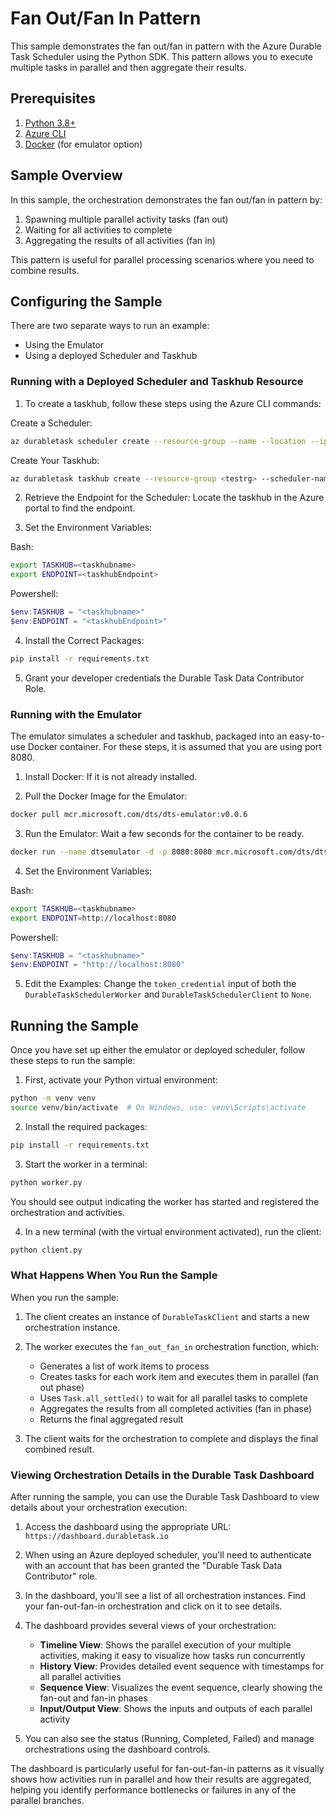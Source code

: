 # Fan Out/Fan In Pattern

This sample demonstrates the fan out/fan in pattern with the Azure Durable Task Scheduler using the Python SDK. This pattern allows you to execute multiple tasks in parallel and then aggregate their results.

## Prerequisites

1. [Python 3.8+](https://www.python.org/downloads/)
2. [Azure CLI](https://docs.microsoft.com/cli/azure/install-azure-cli)
3. [Docker](https://www.docker.com/products/docker-desktop/) (for emulator option)

## Sample Overview

In this sample, the orchestration demonstrates the fan out/fan in pattern by:

1. Spawning multiple parallel activity tasks (fan out)
2. Waiting for all activities to complete
3. Aggregating the results of all activities (fan in)

This pattern is useful for parallel processing scenarios where you need to combine results.

## Configuring the Sample

There are two separate ways to run an example:

- Using the Emulator
- Using a deployed Scheduler and Taskhub

### Running with a Deployed Scheduler and Taskhub Resource

1. To create a taskhub, follow these steps using the Azure CLI commands:

Create a Scheduler:

```bash
az durabletask scheduler create --resource-group --name --location --ip-allowlist "[0.0.0.0/0]" --sku-capacity 1 --sku-name "Dedicated" --tags "{'myattribute':'myvalue'}"
```

Create Your Taskhub:

```bash
az durabletask taskhub create --resource-group <testrg> --scheduler-name <testscheduler> --name <testtaskhub>
```

2. Retrieve the Endpoint for the Scheduler: Locate the taskhub in the Azure portal to find the endpoint.

3. Set the Environment Variables:

Bash:
```bash
export TASKHUB=<taskhubname>
export ENDPOINT=<taskhubEndpoint>
```

Powershell:
```powershell
$env:TASKHUB = "<taskhubname>"
$env:ENDPOINT = "<taskhubEndpoint>"
```

4. Install the Correct Packages:
```bash
pip install -r requirements.txt
```

5. Grant your developer credentials the Durable Task Data Contributor Role.

### Running with the Emulator

The emulator simulates a scheduler and taskhub, packaged into an easy-to-use Docker container. For these steps, it is assumed that you are using port 8080.

1. Install Docker: If it is not already installed.

2. Pull the Docker Image for the Emulator:

```bash
docker pull mcr.microsoft.com/dts/dts-emulator:v0.0.6
```

3. Run the Emulator: Wait a few seconds for the container to be ready.

```bash
docker run --name dtsemulator -d -p 8080:8080 mcr.microsoft.com/dts/dts-emulator:v0.0.4
```

4. Set the Environment Variables:

Bash:
```bash
export TASKHUB=<taskhubname>
export ENDPOINT=http://localhost:8080
```

Powershell:
```powershell
$env:TASKHUB = "<taskhubname>"
$env:ENDPOINT = "http://localhost:8080"
```

5. Edit the Examples: Change the `token_credential` input of both the `DurableTaskSchedulerWorker` and `DurableTaskSchedulerClient` to `None`.

## Running the Sample

Once you have set up either the emulator or deployed scheduler, follow these steps to run the sample:

1. First, activate your Python virtual environment:
```bash
python -m venv venv
source venv/bin/activate  # On Windows, use: venv\Scripts\activate
```

2. Install the required packages:
```bash
pip install -r requirements.txt
```

3. Start the worker in a terminal:
```bash
python worker.py
```
You should see output indicating the worker has started and registered the orchestration and activities.

4. In a new terminal (with the virtual environment activated), run the client:
```bash
python client.py
```

### What Happens When You Run the Sample

When you run the sample:

1. The client creates an instance of `DurableTaskClient` and starts a new orchestration instance.

2. The worker executes the `fan_out_fan_in` orchestration function, which:
   - Generates a list of work items to process
   - Creates tasks for each work item and executes them in parallel (fan out phase)
   - Uses `Task.all_settled()` to wait for all parallel tasks to complete
   - Aggregates the results from all completed activities (fan in phase)
   - Returns the final aggregated result

3. The client waits for the orchestration to complete and displays the final combined result.

### Viewing Orchestration Details in the Durable Task Dashboard

After running the sample, you can use the Durable Task Dashboard to view details about your orchestration execution:

1. Access the dashboard using the appropriate URL: `https://dashboard.durabletask.io`

2. When using an Azure deployed scheduler, you'll need to authenticate with an account that has been granted the "Durable Task Data Contributor" role.

3. In the dashboard, you'll see a list of all orchestration instances. Find your fan-out-fan-in orchestration and click on it to see details.

4. The dashboard provides several views of your orchestration:
   - **Timeline View**: Shows the parallel execution of your multiple activities, making it easy to visualize how tasks run concurrently
   - **History View**: Provides detailed event sequence with timestamps for all parallel activities
   - **Sequence View**: Visualizes the event sequence, clearly showing the fan-out and fan-in phases
   - **Input/Output View**: Shows the inputs and outputs of each parallel activity

5. You can also see the status (Running, Completed, Failed) and manage orchestrations using the dashboard controls.

The dashboard is particularly useful for fan-out-fan-in patterns as it visually shows how activities run in parallel and how their results are aggregated, helping you identify performance bottlenecks or failures in any of the parallel branches.